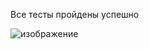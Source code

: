 Все тесты пройдены успешно

![изображение](https://github.com/user-attachments/assets/0a38e032-b42e-40cb-8662-345fc8023f61)
